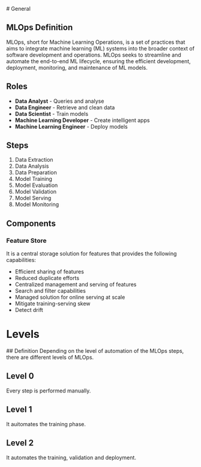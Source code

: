 # General
## MLOps Definition
MLOps, short for Machine Learning Operations, is a set of practices that aims to integrate machine learning (ML) systems into the broader context of software development and operations. MLOps seeks to streamline and automate the end-to-end ML lifecycle, ensuring the efficient development, deployment, monitoring, and maintenance of ML models.

## Roles
- **Data Analyst** - Queries and analyse
- **Data Engineer** - Retrieve and clean data
- **Data Scientist** - Train models
- **Machine Learning Developer** - Create intelligent apps
- **Machine Learning Engineer** - Deploy models

## Steps
1. Data Extraction
2. Data Analysis
3. Data Preparation
4. Model Training
5. Model Evaluation
6. Model Validation
7. Model Serving
8. Model Monitoring

## Components
### Feature Store
It is a central storage solution for features that provides the following capabilities:
- Efficient sharing of features
- Reduced duplicate efforts
- Centralized management and serving of features
- Search and filter capabilities
- Managed solution for online serving at scale
- Mitigate training-serving skew
- Detect drift

# Levels
## Definition
Depending on the level of automation of the MLOps steps, there are different levels of MLOps.

## Level 0
Every step is performed manually.

## Level 1
It auitomates the training phase.

## Level 2
It automates the training, validation and deployment.
